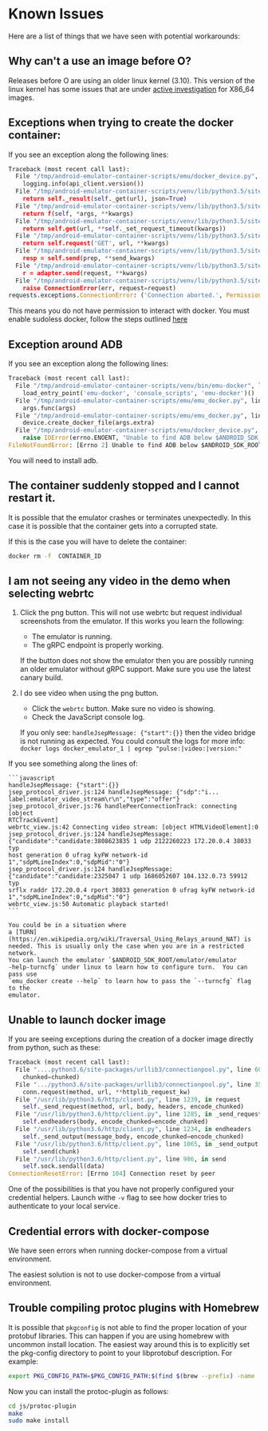 # Known Issues

Here are a list of things that we have seen with potential workarounds:

## Why can't a use an image before O?

Releases before O are using an older linux kernel (3.10). This version of the
linux kernel has some issues that are under [active
investigation](https://issuetracker.google.com/issues/140881613) for X86_64 images.

## Exceptions when trying to create the docker container:

If you see an exception along the following lines:

```python
Traceback (most recent call last):
  File "/tmp/android-emulator-container-scripts/emu/docker_device.py", line 78, in create_container
    logging.info(api_client.version())
  File "/tmp/android-emulator-container-scripts/venv/lib/python3.5/site-packages/docker-4.0.2-py3.5.egg/dn
    return self._result(self._get(url), json=True)
  File "/tmp/android-emulator-container-scripts/venv/lib/python3.5/site-packages/docker-4.0.2-py3.5.egg/dr
    return f(self, *args, **kwargs)
  File "/tmp/android-emulator-container-scripts/venv/lib/python3.5/site-packages/docker-4.0.2-py3.5.egg/dt
    return self.get(url, **self._set_request_timeout(kwargs))
  File "/tmp/android-emulator-container-scripts/venv/lib/python3.5/site-packages/requests-2.22.0-py3.5.egt
    return self.request('GET', url, **kwargs)
  File "/tmp/android-emulator-container-scripts/venv/lib/python3.5/site-packages/requests-2.22.0-py3.5.egt
    resp = self.send(prep, **send_kwargs)
  File "/tmp/android-emulator-container-scripts/venv/lib/python3.5/site-packages/requests-2.22.0-py3.5.egd
    r = adapter.send(request, **kwargs)
  File "/tmp/android-emulator-container-scripts/venv/lib/python3.5/site-packages/requests-2.22.0-py3.5.egd
    raise ConnectionError(err, request=request)
requests.exceptions.ConnectionError: ('Connection aborted.', PermissionError(13, 'Permission denied'))
```
This means you do not have permission to interact with docker. You must enable sudoless docker, follow the
steps outlined [here](https://docs.docker.com/install/linux/linux-postinstall/)

## Exception around ADB

If you see an exception along the following lines:

```python
Traceback (most recent call last):
  File "/tmp/android-emulator-container-scripts/venv/bin/emu-docker", line 11, in <module>
    load_entry_point('emu-docker', 'console_scripts', 'emu-docker')()
  File "/tmp/android-emulator-container-scripts/emu/emu_docker.py", line 123, in main
    args.func(args)
  File "/tmp/android-emulator-container-scripts/emu/emu_docker.py", line 48, in create_docker_image_intere
    device.create_docker_file(args.extra)
  File "/tmp/android-emulator-container-scripts/emu/docker_device.py", line 119, in create_docker_file
    raise IOError(errno.ENOENT, "Unable to find ADB below $ANDROID_SDK_ROOT or on the path!")
FileNotFoundError: [Errno 2] Unable to find ADB below $ANDROID_SDK_ROOT or on the path!
```

You will need to install adb.

## The container suddenly stopped and I cannot restart it.

It is possible that the emulator crashes or terminates unexpectedly. In this
case it is possible that the container gets into a corrupted state.

If this is the case you will have to delete the container:

```sh
docker rm -f  CONTAINER_ID
```

## I am not seeing any video in the demo when selecting webrtc

1. Click the png button. This will not use webrtc but request individual
   screenshots from the emulator. If this works you learn the following:

    - The emulator is running.
    - The gRPC endpoint is properly working.

    If the button does not show the emulator then you are possibly running an
    older emulator without gRPC support. Make sure you use the latest canary
    build.

2. I do see video when using the png button.

    - Click the `webrtc` button. Make sure no video is showing.
    - Check the JavaScript console log.

    If you only see: `handleJsepMessage: {"start":{}}` then the video bridge is
    not running as expected. You could consult the logs for more info:  `docker
    logs docker_emulator_1 | egrep "pulse:|video:|version:"`

If you see something along the lines of:

    ```javascript
    handleJsepMessage: {"start":{}}
    jsep_protocol_driver.js:124 handleJsepMessage: {"sdp":"i...
    label:emulator_video_stream\r\n","type":"offer"}
    jsep_protocol_driver.js:76 handlePeerConnectionTrack: connecting [object
    RTCTrackEvent]
    webrtc_view.js:42 Connecting video stream: [object HTMLVideoElement]:0
    jsep_protocol_driver.js:124 handleJsepMessage:
    {"candidate":"candidate:3808623835 1 udp 2122260223 172.20.0.4 38033 typ
    host generation 0 ufrag kyFW network-id 1","sdpMLineIndex":0,"sdpMid":"0"}
    jsep_protocol_driver.js:124 handleJsepMessage:
    {"candidate":"candidate:2325047 1 udp 1686052607 104.132.0.73 59912 typ
    srflx raddr 172.20.0.4 rport 38033 generation 0 ufrag kyFW network-id
    1","sdpMLineIndex":0,"sdpMid":"0"}
    webrtc_view.js:50 Automatic playback started!
    ```

    You could be in a situation where
    a [TURN](https://en.wikipedia.org/wiki/Traversal_Using_Relays_around_NAT) is
    needed. This is usually only the case when you are in a restricted network.
    You can launch the emulator `$ANDROID_SDK_ROOT/emulator/emulator
    -help-turncfg` under linux to learn how to configure turn.  You can pass use
    `emu_docker create --help` to learn how to pass the `--turncfg` flag to the
    emulator.


## Unable to launch docker image

If you are seeing exceptions during the creation of a docker image directly from python, such as these:

```python
Traceback (most recent call last):
  File "....python3.6/site-packages/urllib3/connectionpool.py", line 600, in urlopen
    chunked=chunked)
  File ".../python3.6/site-packages/urllib3/connectionpool.py", line 354, in _make_request
    conn.request(method, url, **httplib_request_kw)
  File "/usr/lib/python3.6/http/client.py", line 1239, in request
    self._send_request(method, url, body, headers, encode_chunked)
  File "/usr/lib/python3.6/http/client.py", line 1285, in _send_request
    self.endheaders(body, encode_chunked=encode_chunked)
  File "/usr/lib/python3.6/http/client.py", line 1234, in endheaders
    self._send_output(message_body, encode_chunked=encode_chunked)
  File "/usr/lib/python3.6/http/client.py", line 1065, in _send_output
    self.send(chunk)
  File "/usr/lib/python3.6/http/client.py", line 986, in send
    self.sock.sendall(data)
ConnectionResetError: [Errno 104] Connection reset by peer
```

One of the possibilities is that you have not properly configured your credential helpers. Launch withe `-v` flag to
see how docker tries to authenticate to your local service.

## Credential errors with docker-compose

We have seen errors when running docker-compose from a virtual environment.

The easiest solution is not to use docker-compose from a virtual environment.

## Trouble compiling protoc plugins with Homebrew

It is possible that `pkgconfig` is not able to find the proper location of your protobuf libraries.
This can happen if you are using homebrew with uncommon install location. The easiest way around this
is to explicitly set the pkg-config directory to point to your libprotobuf description. For example:

```sh
export PKG_CONFIG_PATH=$PKG_CONFIG_PATH:$(find $(brew --prefix) -name 'pkgconfig' -print | grep protobuf)
```

Now you can install the protoc-plugin as follows:

```sh
cd js/protoc-plugin
make
sudo make install
```

